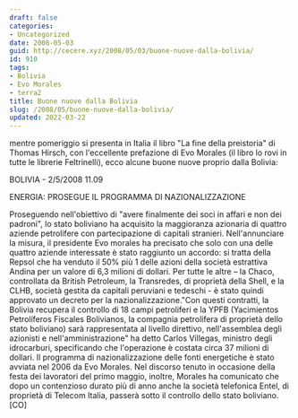 ```yaml
---
draft: false
categories:
- Uncategorized
date: 2008-05-03
guid: http://cecere.xyz/2008/05/03/buone-nuove-dalla-bolivia/
id: 910
tags:
- Bolivia
- Evo Morales
- terra2
title: Buone nuove dalla Bolivia
slug: /2008/05/buone-nuove-dalla-bolivia/
updated: 2022-03-22
---
```


mentre pomeriggio si presenta in Italia il libro "La fine della preistoria" di Thomas Hirsch, con l'eccellente prefazione di Evo Morales (il libro lo rovi in tutte le librerie Feltrinelli), ecco alcune buone nuove proprio dalla Bolivia:

BOLIVIA - 2/5/2008 11.09
  
ENERGIA: PROSEGUE IL PROGRAMMA DI NAZIONALIZZAZIONE

Proseguendo nell'obiettivo di "avere finalmente dei soci in affari e non dei padroni", lo stato boliviano ha acquisito la maggioranza azionaria di quattro aziende petrolifere con partecipazione di capitali stranieri. Nell'annunciare la misura, il presidente Evo morales ha precisato che solo con una delle quattro aziende interessate è stato raggiunto un accordo: si tratta della Repsol che ha venduto il 50% più 1 delle azioni della società estrattiva Andina per un valore di 6,3 milioni di dollari. Per tutte le altre – la Chaco, controllata da British Petroleum, la Transredes, di proprietà della Shell, e la CLHB, società gestita da capitali peruviani e tedeschi - è stato quindi approvato un decreto per la nazionalizzazione."Con questi contratti, la Bolivia recupera il controllo di 18 campi petroliferi e la YPFB (Yacimientos Petrolíferos Fiscales Bolivianos, la compagnia petrolifera di proprietà dello stato boliviano) sarà rappresentata al livello direttivo, nell'assemblea degli azionisti e nell'amministrazione" ha detto Carlos Villegas, ministro degli idrocarburi, specificando che l'operazione è costata circa 37 milioni di dollari. Il programma di nazionalizzazione delle fonti energetiche è stato avviata nel 2006 da Evo Morales. Nel discorso tenuto in occasione della festa dei lavoratori del primo maggio, inoltre, Morales ha comunicato che dopo un contenzioso durato più di anno anche la società telefonica Entel, di proprietà di Telecom Italia, passerà sotto il controllo dello stato boliviano.[CO]